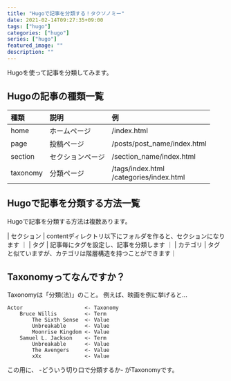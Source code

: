 ```yaml
---
title: "Hugoで記事を分類する！タクソノミー"
date: 2021-02-14T09:27:35+09:00
tags: ["hugo"]
categories: ["hugo"]
series: ["hugo"]
featured_image: ""
description: ""
---
```

Hugoを使って記事を分類してみます。

## Hugoの記事の種類一覧
| 種類 | 説明 | 例 |
| :--- | :--- | :--- |
| home | ホームページ | /index.html |
| page | 投稿ページ | /posts/post_name/index.html |
| section | セクションページ | /section_name/index.html |
| taxonomy | 分類ページ | /tags/index.html <br> /categories/index.html |

## Hugoで記事を分類する方法一覧
Hugoで記事を分類する方法は複数あります。

| セクション | contentディレクトリ以下にフォルダを作ると、セクションになります ｜
| タグ | 記事毎にタグを設定し、記事を分類します ｜
| カテゴリ | タグと似ていますが、カテゴリは階層構造を持つことができます｜


## Taxonomyってなんですか？
Taxonomyは「分類(法)」のこと。
例えば、映画を例に挙げると...
```
Actor                    <- Taxonomy
    Bruce Willis         <- Term
        The Sixth Sense  <- Value
        Unbreakable      <- Value
        Moonrise Kingdom <- Value
    Samuel L. Jackson    <- Term
        Unbreakable      <- Value
        The Avengers     <- Value
        xXx              <- Value
```

この用に、 -どういう切り口で分類するか- がTaxonomyです。